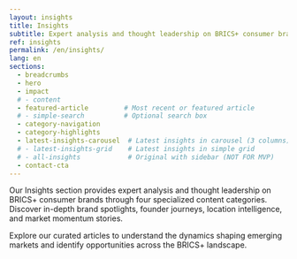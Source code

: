 ```yaml
---
layout: insights
title: Insights
subtitle: Expert analysis and thought leadership on BRICS+ consumer brands
ref: insights
permalink: /en/insights/
lang: en
sections:
  - breadcrumbs
  - hero
  - impact
  # - content
  - featured-article         # Most recent or featured article
  # - simple-search          # Optional search box
  - category-navigation
  - category-highlights
  - latest-insights-carousel  # Latest insights in carousel (3 columns)
  # - latest-insights-grid    # Latest insights in simple grid
  # - all-insights            # Original with sidebar (NOT FOR MVP)
  - contact-cta
---
```


Our Insights section provides expert analysis and thought leadership on BRICS+ consumer brands through four specialized content categories. Discover in-depth brand spotlights, founder journeys, location intelligence, and market momentum stories.

Explore our curated articles to understand the dynamics shaping emerging markets and identify opportunities across the BRICS+ landscape.
